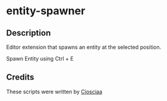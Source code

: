 # entity-spawner

## Description
Editor extension that spawns an entity at the selected position.

Spawn Entity using Ctrl + E

## Credits
These scripts were written by [Ciosciaa](https://github.com/Ciosciaa)
